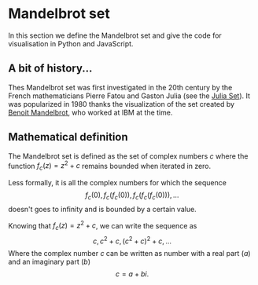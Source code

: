 # Mandelbrot set
In this section we define the Mandelbrot set and give the code for visualisation in Python and JavaScript.

## A bit of history...
Thes Mandelbrot set was first investigated in the 20th century by the French mathematicians Pierre Fatou and Gaston Julia (see the [Julia Set](julia_set.md)). It was popularized in 1980 thanks the visualization of the set created by [Benoit Mandelbrot](https://en.wikipedia.org/wiki/Benoit_Mandelbrot), who worked at IBM at the time.

## Mathematical definition
The Mandelbrot set is defined as the set of complex numbers $c$ where the function $f_c(z) = z^2 +c$ remains bounded when iterated in zero.

Less formally, it is all the complex numbers for which the sequence
$$ f_c(0), f_c(f_c(0)), f_c(f_c(f_c(0))), \ldots $$
doesn't goes to infinity and is bounded by a certain value.

Knowing that $f_c(z) = z^2 + c$, we can write the sequence as
$$ c, c^2 + c, (c^2+c)^2 + c, \ldots $$
Where the complex number $c$ can be written as number with a real part ($a$) and an imaginary part ($b$)
$$ c = a + bi \text{.}$$



